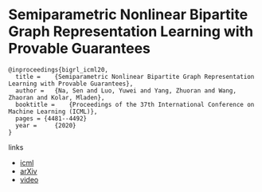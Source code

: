 # Semiparametric Nonlinear Bipartite Graph Representation Learning with Provable Guarantees

```
@inproceedings{bigrl_icml20,
  title = 	 {Semiparametric Nonlinear Bipartite Graph Representation Learning with Provable Guarantees},
  author = 	 {Na, Sen and Luo, Yuwei and Yang, Zhuoran and Wang, Zhaoran and Kolar, Mladen},
  booktitle = 	 {Proceedings of the 37th International Conference on Machine Learning (ICML)},
  pages = {4481--4492}
  year = 	 {2020}
}
```

links
- [icml](https://proceedings.icml.cc/book/3656.pdf)
- [arXiv](https://arxiv.org/abs/2003.01013)
- [video](https://slideslive.com/38927911)

